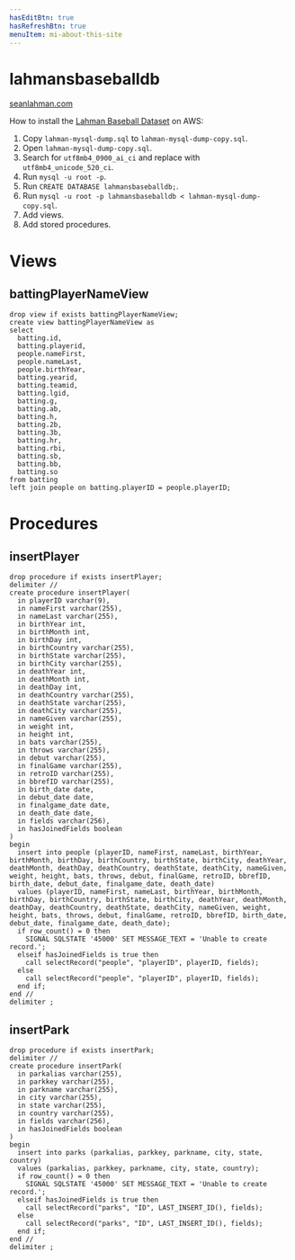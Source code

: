 ```yaml
---
hasEditBtn: true
hasRefreshBtn: true
menuItem: mi-about-this-site
---
```


# lahmansbaseballdb

[seanlahman.com](http://seanlahman.com/)

How to install the [Lahman Baseball Dataset](https://www.seanlahman.com/baseball-archive/statistics/) on AWS:

1. Copy `lahman-mysql-dump.sql` to `lahman-mysql-dump-copy.sql`.
1. Open `lahman-mysql-dump-copy.sql`.
1. Search for `utf8mb4_0900_ai_ci` and replace with `utf8mb4_unicode_520_ci`. 
1. Run `mysql -u root -p`.
1. Run `CREATE DATABASE lahmansbaseballdb;`.
1. Run `mysql -u root -p lahmansbaseballdb < lahman-mysql-dump-copy.sql`.
1. Add views.
1. Add stored procedures.

# Views

## battingPlayerNameView

``` nonum sql
drop view if exists battingPlayerNameView;
create view battingPlayerNameView as
select 
  batting.id, 
  batting.playerid, 
  people.nameFirst,
  people.nameLast,
  people.birthYear,
  batting.yearid, 
  batting.teamid, 
  batting.lgid, 
  batting.g, 
  batting.ab, 
  batting.h, 
  batting.2b, 
  batting.3b, 
  batting.hr, 
  batting.rbi, 
  batting.sb, 
  batting.bb, 
  batting.so 
from batting 
left join people on batting.playerID = people.playerID;
```

# Procedures

## insertPlayer

``` nonum sql
drop procedure if exists insertPlayer;
delimiter //
create procedure insertPlayer(
  in playerID varchar(9),
  in nameFirst varchar(255),
  in nameLast varchar(255),
  in birthYear int,
  in birthMonth int,
  in birthDay int,
  in birthCountry varchar(255),
  in birthState varchar(255),
  in birthCity varchar(255),
  in deathYear int,
  in deathMonth int,
  in deathDay int,
  in deathCountry varchar(255),
  in deathState varchar(255),
  in deathCity varchar(255),
  in nameGiven varchar(255),
  in weight int,
  in height int,
  in bats varchar(255),
  in throws varchar(255),
  in debut varchar(255),
  in finalGame varchar(255),
  in retroID varchar(255),
  in bbrefID varchar(255),
  in birth_date date,
  in debut_date date,
  in finalgame_date date,
  in death_date date,
  in fields varchar(256),
  in hasJoinedFields boolean
)
begin
  insert into people (playerID, nameFirst, nameLast, birthYear, birthMonth, birthDay, birthCountry, birthState, birthCity, deathYear, deathMonth, deathDay, deathCountry, deathState, deathCity, nameGiven, weight, height, bats, throws, debut, finalGame, retroID, bbrefID, birth_date, debut_date, finalgame_date, death_date) 
  values (playerID, nameFirst, nameLast, birthYear, birthMonth, birthDay, birthCountry, birthState, birthCity, deathYear, deathMonth, deathDay, deathCountry, deathState, deathCity, nameGiven, weight, height, bats, throws, debut, finalGame, retroID, bbrefID, birth_date, debut_date, finalgame_date, death_date);
  if row_count() = 0 then 
    SIGNAL SQLSTATE '45000' SET MESSAGE_TEXT = 'Unable to create record.';
  elseif hasJoinedFields is true then
    call selectRecord("people", "playerID", playerID, fields);
  else
    call selectRecord("people", "playerID", playerID, fields);
  end if;
end //
delimiter ;
```

## insertPark

``` nonum sql
drop procedure if exists insertPark;
delimiter //
create procedure insertPark(
  in parkalias varchar(255),
  in parkkey varchar(255),
  in parkname varchar(255),
  in city varchar(255),
  in state varchar(255),
  in country varchar(255),
  in fields varchar(256),
  in hasJoinedFields boolean
)
begin
  insert into parks (parkalias, parkkey, parkname, city, state, country) 
  values (parkalias, parkkey, parkname, city, state, country);
  if row_count() = 0 then 
    SIGNAL SQLSTATE '45000' SET MESSAGE_TEXT = 'Unable to create record.';
  elseif hasJoinedFields is true then
    call selectRecord("parks", "ID", LAST_INSERT_ID(), fields);
  else
    call selectRecord("parks", "ID", LAST_INSERT_ID(), fields);
  end if;
end //
delimiter ;
```